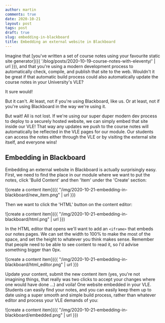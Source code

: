 ```yaml
---
author: martin
comments: true
date: 2020-10-21
layout: post
tags: post
draft: true
slug: embedding-in-blackboard
title: Embedding an external website in Blackboard
---
```


Imagine that [you've written a set of course notes using your favourite static site generator]({{ '/blog/posts/2020-10-19-course-notes-with-eleventy/' | url }}), and that you're using a modern development process to automatically check, compile, and publish that site to the web. Wouldn't it be great if that automatic build process could also automatically update the course notes in your University's VLE?

It sure would!

But it can't. At least, not if you're using Blackboard, like us. Or at least, not if you're using Blackboard in the way we're using it.

But wait! All is not lost. If we're using our super duper modern dev process to deploy to a securely hosted website, we can simply embed that site inside our VLE! That way any updates we push to the course notes will automatically be reflected in the VLE pages for our module. Our students can access the notes either through the VLE or by visiting the external site itself, and everyone wins!

## Embedding in Blackboard

Embedding an external website in Blackboard is actually surprisingly easy. First, we need to find the place in our module where we want to put the notes, click 'Build Content' and then 'Item' under the 'Create' section:

![create a content item]({{ "/img/2020-10-21-embedding-in-blackboard/new_item.png" | url }})

Then we want to click the 'HTML' button on the content editor:

![create a content item]({{ "/img/2020-10-21-embedding-in-blackboard/html.png" | url }})

In the HTML editor that opens we'll want to add an `<iframe>` that embeds our notes pages. We can set the width to 100% to make the most of the space, and set the height to whatever you think makes sense. Remember that people need to be able to see content to read it, so I'd advise something bigger than 0px.

![create a content item]({{ "/img/2020-10-21-embedding-in-blackboard/html_editor.png" | url }})

Update your content, submit the new content item (yes, you're not imagining things, that really was two clicks to accept your changes where one would have done ...) and voila! One website embedded in your VLE. Students can easily find your notes, and you can easily keep them up to date using a super smooth and simple build process, rather than whatever editor and process your VLE demands of you:

![create a content item]({{ "/img/2020-10-21-embedding-in-blackboard/embedded.png" | url }})
